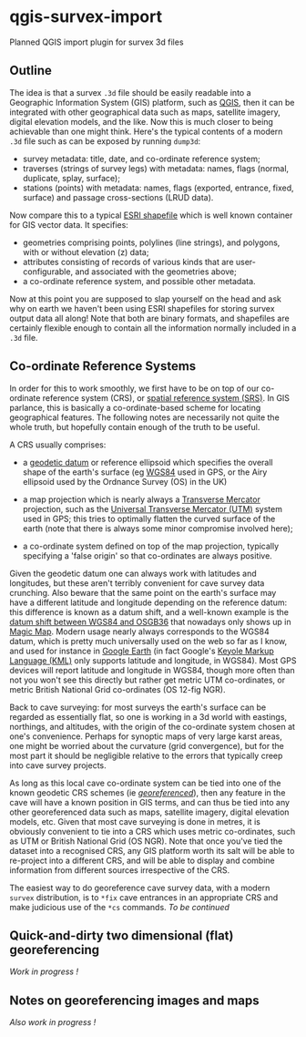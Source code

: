 # qgis-survex-import
Planned QGIS import plugin for survex 3d files

## Outline

The idea is that a survex `.3d` file should be easily readable into a
Geographic Information System (GIS) platform, such as
[QGIS](http://www.qgis.org/ "QGIS website"), then it can be integrated
with other geographical data such as maps, satellite imagery, digital
elevation models, and the like.  Now this is much closer to being
achievable than one might think.  Here's the typical contents of a
modern `.3d` file such as can be exposed by running `dump3d`:

* survey metadata: title, date, and co-ordinate reference system;
* traverses (strings of survey legs) with metadata: names,
  flags (normal, duplicate, splay, surface);
* stations (points) with metadata: names, flags (exported, entrance,
  fixed, surface) and passage cross-sections (LRUD data).

Now compare this to a typical
[ESRI shapefile](https://en.wikipedia.org/wiki/Shapefile "wikipedia")
which is well known container for GIS vector data.  It specifies:

* geometries comprising points, polylines (line strings), and polygons, with or
  without elevation (z) data;
* attributes consisting of records of various kinds that are user-configurable, and associated with the geometries above;
* a co-ordinate reference system, and possible other metadata.

Now at this point you are supposed to slap yourself on the head and
ask why on earth we haven't been using ESRI shapefiles for storing
survex output data all along!  Note that both are binary formats, and shapefiles
are certainly flexible enough to contain all the information normally included
in a `.3d` file. 

## Co-ordinate Reference Systems

In order for this to work smoothly, we first have to be on top of our co-ordinate
reference system (CRS), or [spatial reference system (SRS)](https://en.wikipedia.org/wiki/Spatial_reference_system "wikipedia").  In GIS parlance, this is basically a co-ordinate-based
scheme for locating geographical features.  The following notes are
necessarily not quite the whole truth, but hopefully contain enough of
the truth to be useful.

A CRS usually comprises:

* a [geodetic datum](https://en.wikipedia.org/wiki/Geodetic_datum "wikipedia") or reference ellipsoid which specifies the overall
  shape of the earth's surface (eg [WGS84](https://en.wikipedia.org/wiki/World_Geodetic_System "wikipedia") used in GPS, or the Airy
  ellipsoid used by the Ordnance Survey (OS) in the UK)

* a map projection which is nearly always a [Transverse Mercator](https://en.wikipedia.org/wiki/Transverse_Mercator_projection "wikipedia") projection, such
  as the [Universal Transverse Mercator (UTM)](https://en.wikipedia.org/wiki/Universal_Transverse_Mercator_coordinate_system "wikipedia") system used in GPS; this
  tries to optimally flatten the curved surface of the earth (note that there is always some minor compromise
  involved here);

* a co-ordinate system defined on top of the map projection,
  typically specifying a 'false origin' so that co-ordinates are always
  positive.

Given the geodetic datum one can always work with latitudes and
longitudes, but these aren't terribly convenient for cave survey data
crunching.  Also beware that the same point on the earth's surface may
have a different latitude and longitude depending on the reference
datum: this difference is known as a datum shift, and a well-known
example is the [datum shift between WGS84 and OSGB36](https://en.wikipedia.org/wiki/Ordnance_Survey_National_Grid "wikipedia") that nowadays only shows up in [Magic Map](http://www.natureonthemap.naturalengland.org.uk/MagicMap.aspx "Magic Map").  Modern usage
nearly always corresponds to the WGS84 datum, which is pretty much universally used on the web so far as I know, and used 
for instance in [Google Earth](https://en.wikipedia.org/wiki/Google_Earth "wikipedia") (in fact Google's [Keyole Markup Language (KML)](https://developers.google.com/kml/ "Google") only supports latitude and longitude, in WGS84).
Most GPS devices will report latitude and longitude in WGS84, though
more often than not you won't see this directly but rather get metric
UTM co-ordinates, or metric British National Grid co-ordinates (OS
12-fig NGR).

Back to cave surveying: for most surveys the earth's surface can be
regarded as essentially flat, so one is working in a 3d world with
eastings, northings, and altitudes, with the origin of the co-ordinate
system chosen at one's convenience.  Perhaps for synoptic maps of very
large karst areas, one might be worried about the curvature (grid
convergence), but for the most part it should be negligible relative
to the errors that typically creep into cave survey projects.

As long as this local cave co-ordinate system can be tied into one of
the known geodetic CRS schemes (ie [_georeferenced_](https://en.wikipedia.org/wiki/Georeferencing "wikipedia")), then any feature in the cave will have
a known position in GIS terms, and can thus be tied into any other
georeferenced data such as maps, satellite imagery, digital elevation
models, etc.  Given that most cave surveying is done in metres, it is
obviously convenient to tie into a CRS which uses metric co-ordinates,
such as UTM or British National Grid (OS NGR).  Note that once you've
tied the dataset into a recognised CRS, any GIS platform worth its
salt will be able to re-project into a different CRS, and will be able
to display and combine information from different sources irrespective
of the CRS.

The easiest way to do georeference cave survey data, with a modern
`survex` distribution, is to `*fix` cave entrances in an appropriate
CRS and make judicious use of the `*cs` commands. _To be continued_

## Quick-and-dirty two dimensional (flat) georeferencing

_Work in progress !_

## Notes on georeferencing images and maps

_Also work in progress !_
